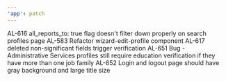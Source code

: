 ```yaml
---
'app': patch
---
```


AL-616 all_reports_to: true flag doesn't filter down properly on search profiles page
AL-583 Refactor wizard-edit-profile component
AL-617 deleted non-significant fields trigger verification
AL-651 Bug - Administrative Services profiles still require education verification if they have more than one job family
AL-652 Login and logout page should have gray background and large title size
